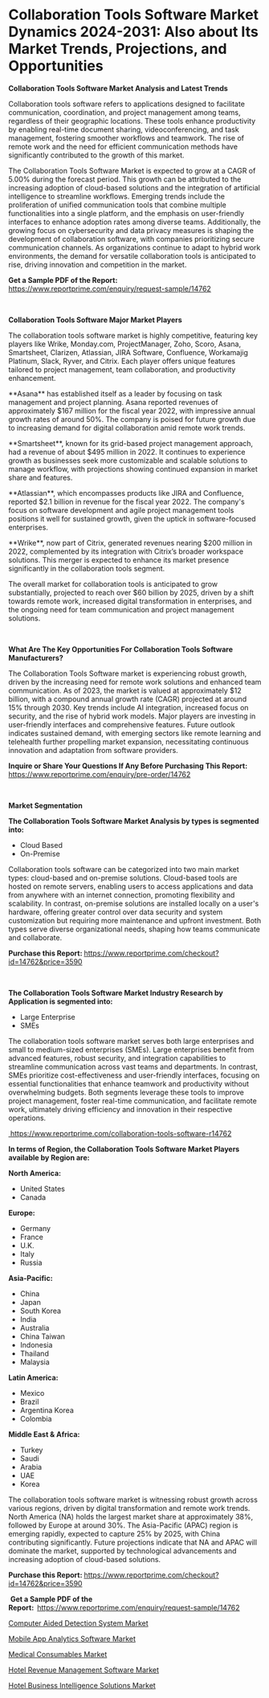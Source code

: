 <p><h1>Collaboration Tools Software Market Dynamics 2024-2031: Also about Its Market Trends, Projections, and Opportunities</h1></p><p><strong>Collaboration Tools Software Market Analysis and Latest Trends</strong></p>
<p><p>Collaboration tools software refers to applications designed to facilitate communication, coordination, and project management among teams, regardless of their geographic locations. These tools enhance productivity by enabling real-time document sharing, videoconferencing, and task management, fostering smoother workflows and teamwork. The rise of remote work and the need for efficient communication methods have significantly contributed to the growth of this market.</p><p>The Collaboration Tools Software Market is expected to grow at a CAGR of 5.00% during the forecast period. This growth can be attributed to the increasing adoption of cloud-based solutions and the integration of artificial intelligence to streamline workflows. Emerging trends include the proliferation of unified communication tools that combine multiple functionalities into a single platform, and the emphasis on user-friendly interfaces to enhance adoption rates among diverse teams. Additionally, the growing focus on cybersecurity and data privacy measures is shaping the development of collaboration software, with companies prioritizing secure communication channels. As organizations continue to adapt to hybrid work environments, the demand for versatile collaboration tools is anticipated to rise, driving innovation and competition in the market.</p></p>
<p><strong>Get a Sample PDF of the Report:&nbsp;</strong> <a href="https://www.reportprime.com/enquiry/request-sample/14762?utm_campaign=1134&utm_medium=2&utm_source=Github&utm_content=ia&utm_term=05112024&utm_id=collaboration-tools-software">https://www.reportprime.com/enquiry/request-sample/14762</a></p>
<p>&nbsp;</p>
<p><strong>Collaboration Tools Software Major Market Players</strong></p>
<p><p>The collaboration tools software market is highly competitive, featuring key players like Wrike, Monday.com, ProjectManager, Zoho, Scoro, Asana, Smartsheet, Clarizen, Atlassian, JIRA Software, Confluence, Workamajig Platinum, Slack, Ryver, and Citrix. Each player offers unique features tailored to project management, team collaboration, and productivity enhancement.</p><p>**Asana** has established itself as a leader by focusing on task management and project planning. Asana reported revenues of approximately $167 million for the fiscal year 2022, with impressive annual growth rates of around 50%. The company is poised for future growth due to increasing demand for digital collaboration amid remote work trends.</p><p>**Smartsheet**, known for its grid-based project management approach, had a revenue of about $495 million in 2022. It continues to experience growth as businesses seek more customizable and scalable solutions to manage workflow, with projections showing continued expansion in market share and features.</p><p>**Atlassian**, which encompasses products like JIRA and Confluence, reported $2.1 billion in revenue for the fiscal year 2022. The company's focus on software development and agile project management tools positions it well for sustained growth, given the uptick in software-focused enterprises.</p><p>**Wrike**, now part of Citrix, generated revenues nearing $200 million in 2022, complemented by its integration with Citrix’s broader workspace solutions. This merger is expected to enhance its market presence significantly in the collaboration tools segment.</p><p>The overall market for collaboration tools is anticipated to grow substantially, projected to reach over $60 billion by 2025, driven by a shift towards remote work, increased digital transformation in enterprises, and the ongoing need for team communication and project management solutions.</p></p>
<p>&nbsp;</p>
<p><strong>What Are The Key Opportunities For Collaboration Tools Software Manufacturers?</strong></p>
<p><p>The Collaboration Tools Software market is experiencing robust growth, driven by the increasing need for remote work solutions and enhanced team communication. As of 2023, the market is valued at approximately $12 billion, with a compound annual growth rate (CAGR) projected at around 15% through 2030. Key trends include AI integration, increased focus on security, and the rise of hybrid work models. Major players are investing in user-friendly interfaces and comprehensive features. Future outlook indicates sustained demand, with emerging sectors like remote learning and telehealth further propelling market expansion, necessitating continuous innovation and adaptation from software providers.</p></p>
<p><strong>Inquire or Share Your Questions If Any Before Purchasing This Report:</strong> <a href="https://www.reportprime.com/enquiry/pre-order/14762?utm_campaign=1134&utm_medium=2&utm_source=Github&utm_content=ia&utm_term=05112024&utm_id=collaboration-tools-software">https://www.reportprime.com/enquiry/pre-order/14762</a></p>
<p>&nbsp;</p>
<p><strong>Market Segmentation</strong></p>
<p><strong>The Collaboration Tools Software Market Analysis by types is segmented into:</strong></p>
<p><ul><li>Cloud Based</li><li>On-Premise</li></ul></p>
<p><p>Collaboration tools software can be categorized into two main market types: cloud-based and on-premise solutions. Cloud-based tools are hosted on remote servers, enabling users to access applications and data from anywhere with an internet connection, promoting flexibility and scalability. In contrast, on-premise solutions are installed locally on a user's hardware, offering greater control over data security and system customization but requiring more maintenance and upfront investment. Both types serve diverse organizational needs, shaping how teams communicate and collaborate.</p></p>
<p><strong>Purchase this Report:&nbsp;</strong><a href="https://www.reportprime.com/checkout?id=14762&price=3590&utm_campaign=1134&utm_medium=2&utm_source=Github&utm_content=ia&utm_term=05112024&utm_id=collaboration-tools-software">https://www.reportprime.com/checkout?id=14762&price=3590</a></p>
<p>&nbsp;</p>
<p><strong>The Collaboration Tools Software Market Industry Research by Application is segmented into:</strong></p>
<p><ul><li>Large Enterprise</li><li>SMEs</li></ul></p>
<p><p>The collaboration tools software market serves both large enterprises and small to medium-sized enterprises (SMEs). Large enterprises benefit from advanced features, robust security, and integration capabilities to streamline communication across vast teams and departments. In contrast, SMEs prioritize cost-effectiveness and user-friendly interfaces, focusing on essential functionalities that enhance teamwork and productivity without overwhelming budgets. Both segments leverage these tools to improve project management, foster real-time communication, and facilitate remote work, ultimately driving efficiency and innovation in their respective operations.</p></p>
<p><a href="https://www.reportprime.com/collaboration-tools-software-r14762?utm_campaign=1134&utm_medium=2&utm_source=Github&utm_content=ia&utm_term=05112024&utm_id=collaboration-tools-software">&nbsp;https://www.reportprime.com/collaboration-tools-software-r14762</a></p>
<p><strong>In terms of Region, the Collaboration Tools Software Market Players available by Region are:</strong></p>
<p>
    <p> <strong> North America: </strong>
        <ul>
            <li>United States</li>
            <li>Canada</li>
        </ul>
        </p> 
    <p> <strong> Europe: </strong>
        <ul>
            <li>Germany</li>
            <li>France</li>
            <li>U.K.</li>
            <li>Italy</li>
            <li>Russia</li>
        </ul>
        </p> 
    <p> <strong> Asia-Pacific: </strong>
        <ul>
            <li>China</li>
            <li>Japan</li>
            <li>South Korea</li>
            <li>India</li>
            <li>Australia</li>
            <li>China Taiwan</li>
            <li>Indonesia</li>
            <li>Thailand</li>
            <li>Malaysia</li>
        </ul>
        </p> 
    <p> <strong> Latin America: </strong>
        <ul>
            <li>Mexico</li>
            <li>Brazil</li>
            <li>Argentina Korea</li>
            <li>Colombia</li>
        </ul>
        </p> 
    <p> <strong> Middle East & Africa: </strong>
        <ul>
            <li>Turkey</li>
            <li>Saudi</li>
            <li>Arabia</li>
            <li>UAE</li>
            <li>Korea</li>
        </ul>
    </p>
    </p>
<p><p>The collaboration tools software market is witnessing robust growth across various regions, driven by digital transformation and remote work trends. North America (NA) holds the largest market share at approximately 38%, followed by Europe at around 30%. The Asia-Pacific (APAC) region is emerging rapidly, expected to capture 25% by 2025, with China contributing significantly. Future projections indicate that NA and APAC will dominate the market, supported by technological advancements and increasing adoption of cloud-based solutions.</p></p>
<p><strong>Purchase this Report: </strong><a href="https://www.reportprime.com/checkout?id=14762&price=3590&utm_campaign=1134&utm_medium=2&utm_source=Github&utm_content=ia&utm_term=05112024&utm_id=collaboration-tools-software">https://www.reportprime.com/checkout?id=14762&price=3590</a></p>
<p>&nbsp;<strong>Get a Sample PDF of the Report:&nbsp;&nbsp;</strong><a href="https://www.reportprime.com/enquiry/request-sample/14762?utm_campaign=1134&utm_medium=2&utm_source=Github&utm_content=ia&utm_term=05112024&utm_id=collaboration-tools-software">https://www.reportprime.com/enquiry/request-sample/14762</a></p>
<p><strong></strong></p>
<p><p><a href="https://issuu.com/reportprime-2/docs/computer-aided-detection-system-mar_00b3bbabc02e99?utm_campaign=1134&utm_medium=2&utm_source=Github&utm_content=ia&utm_term=05112024&utm_id=collaboration-tools-software">Computer Aided Detection System Market</a></p><p><a href="https://github.com/mosmentrcqn/Market-Research-Report-List-1/blob/main/mobile-app-analytics-software-market.md?utm_campaign=1134&utm_medium=2&utm_source=Github&utm_content=ia&utm_term=05112024&utm_id=collaboration-tools-software">Mobile App Analytics Software Market</a></p><p><a href="https://issuu.com/reportprime-2/docs/medical-consumables-market-size-203_b72b921cdb2249?utm_campaign=1134&utm_medium=2&utm_source=Github&utm_content=ia&utm_term=05112024&utm_id=collaboration-tools-software">Medical Consumables Market</a></p><p><a href="https://github.com/malika4dt4reta/Market-Research-Report-List-1/blob/main/hotel-revenue-management-software-market.md?utm_campaign=1134&utm_medium=2&utm_source=Github&utm_content=ia&utm_term=05112024&utm_id=collaboration-tools-software">Hotel Revenue Management Software Market</a></p><p><a href="https://github.com/karolinec5dqui/Market-Research-Report-List-1/blob/main/hotel-business-intelligence-solutions-market.md?utm_campaign=1134&utm_medium=2&utm_source=Github&utm_content=ia&utm_term=05112024&utm_id=collaboration-tools-software">Hotel Business Intelligence Solutions Market</a></p></p>